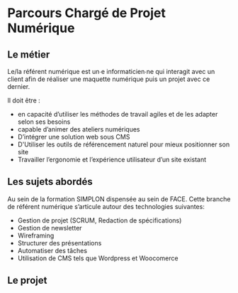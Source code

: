 # Parcours Chargé de Projet Numérique
## Le métier
Le/la référent numérique est un∙e informaticien∙ne qui interagit avec un client afin de réaliser une maquette numérique puis un projet avec ce dernier. 

Il doit être :

* en capacité d’utiliser les méthodes de travail agiles et de les adapter selon ses besoins
* capable d’animer des ateliers numériques
* D’intégrer une solution web sous CMS
* D'Utiliser les outils de référencement naturel pour mieux positionner son site
* Travailler l’ergonomie et l’expérience utilisateur d’un site existant

## Les sujets abordés

 Au sein de la formation SIMPLON dispensée au sein de FACE. Cette branche de référent numérique s’articule autour des technologies suivantes:

* Gestion de projet (SCRUM, Redaction de spécifications)
* Gestion de newsletter
* Wireframing
* Structurer des présentations
* Automatiser des tâches
* Utilisation de CMS tels que Wordpress et Woocomerce



## Le projet


